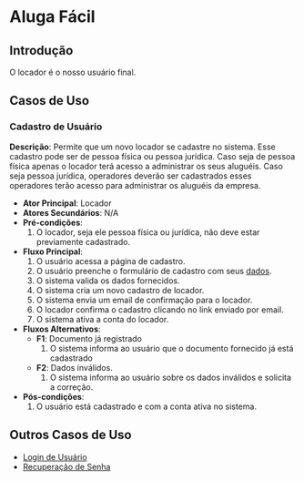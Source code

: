 # Aluga Fácil

## Introdução
O locador é o nosso usuário final.

## Casos de Uso

### Cadastro de Usuário
**Descrição**: Permite que um novo locador se cadastre no sistema. Esse cadastro pode ser de pessoa física ou pessoa jurídica. Caso seja de pessoa física apenas o locador terá acesso a administrar os seus aluguéis. Caso seja pessoa jurídica, operadores deverão ser cadastrados esses operadores terão acesso para administrar os aluguéis da empresa.

- **Ator Principal**: Locador
- **Atores Secundários**: N/A
- **Pré-condições**:
  1. O locador, seja ele pessoa física ou jurídica, não deve estar previamente cadastrado.
- **Fluxo Principal**:
  1. O usuário acessa a página de cadastro.
  2. O usuário preenche o formulário de cadastro com seus [dados](./renter-data.md).
  3. O sistema valida os dados fornecidos.
  4. O sistema cria um novo cadastro de locador.
  5. O sistema envia um email de confirmação para o locador.
  6. O locador confirma o cadastro clicando no link enviado por email.
  7. O sistema ativa a conta do locador.
- **Fluxos Alternativos**:
  - **F1**: Documento já registrado
    1. O sistema informa ao usuário que o documento fornecido já está cadastrado
  - **F2**: Dados inválidos.
    1. O sistema informa ao usuário sobre os dados inválidos e solicita a correção.
- **Pós-condições**:
  1. O usuário está cadastrado e com a conta ativa no sistema.

## Outros Casos de Uso
- [Login de Usuário](documentation/use_cases/user_login.md)
- [Recuperação de Senha](documentation/use_cases/password_recovery.md)
